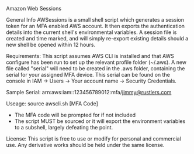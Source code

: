 Amazon Web Sessions

General Info
AWSessions is a small shell script which generates a session token for an MFA enabled AWS account.
It then exports the authentication details into the current shell's environmental variables. 
A session file is created and time marked, and will simply re-export existing details should a new shell be opened within 12 hours.

Requirements:
This script assumes AWS CLI is installed and that AWS configure has been run to set up the relevant profile folder (~/.aws).
A new file called "serial" will need to be created in the .aws folder, containing the serial for your assigned MFA device.
This serial can be found on the console in IAM -> Users -> Your account name -> Security Credentials.

Sample Serial: arn:aws:iam::123456789012:mfa/jimmy@rustlers.com

Useage:
source awscli.sh [MFA Code]

- The MFA code will be prompted for if not included
- The script MUST be sourced or it will export the environment variables to a subshell, largely defeating the point.

License:
This script is free to use or modify for personal and commercial use. Any derivative works should be held under the same license.
